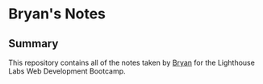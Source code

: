 # Bryan's Notes

## Summary 

This repository contains all of the notes taken by [Bryan](https://github.com/senhorgomes) for the Lighthouse Labs Web Development Bootcamp.